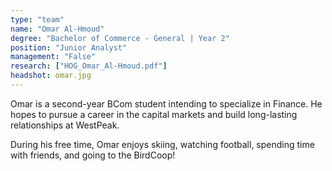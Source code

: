 ```yaml
---
type: "team"
name: "Omar Al-Hmoud"
degree: "Bachelor of Commerce - General | Year 2"
position: "Junior Analyst"
management: "False"
research: ["HOG_Omar_Al-Hmoud.pdf"]
headshot: omar.jpg
---
```


Omar is a second-year BCom student intending to specialize in Finance. He hopes to pursue a career in the capital markets and build long-lasting relationships at WestPeak.

During his free time, Omar enjoys skiing, watching football, spending time with friends, and going to the BirdCoop!
